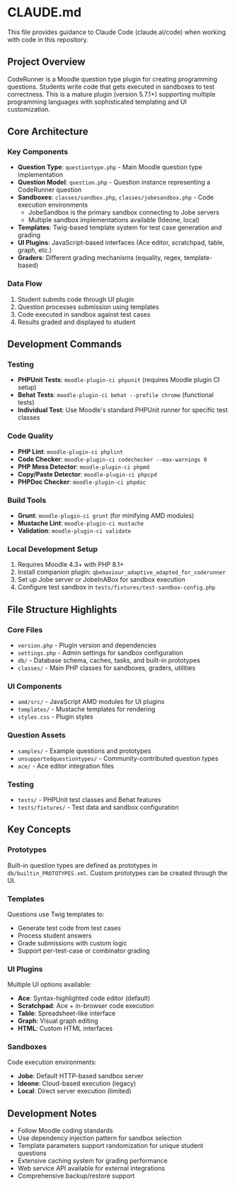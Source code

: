 # CLAUDE.md

This file provides guidance to Claude Code (claude.ai/code) when working with code in this repository.

## Project Overview

CodeRunner is a Moodle question type plugin for creating programming questions. Students write code that gets executed in sandboxes to test correctness. This is a mature plugin (version 5.7.1+) supporting multiple programming languages with sophisticated templating and UI customization.

## Core Architecture

### Key Components
- **Question Type**: `questiontype.php` - Main Moodle question type implementation
- **Question Model**: `question.php` - Question instance representing a CodeRunner question
- **Sandboxes**: `classes/sandbox.php`, `classes/jobesandbox.php` - Code execution environments
  - JobeSandbox is the primary sandbox connecting to Jobe servers
  - Multiple sandbox implementations available (Ideone, local)
- **Templates**: Twig-based template system for test case generation and grading
- **UI Plugins**: JavaScript-based interfaces (Ace editor, scratchpad, table, graph, etc.)
- **Graders**: Different grading mechanisms (equality, regex, template-based)

### Data Flow
1. Student submits code through UI plugin
2. Question processes submission using templates
3. Code executed in sandbox against test cases  
4. Results graded and displayed to student

## Development Commands

### Testing
- **PHPUnit Tests**: `moodle-plugin-ci phpunit` (requires Moodle plugin CI setup)
- **Behat Tests**: `moodle-plugin-ci behat --profile chrome` (functional tests)
- **Individual Test**: Use Moodle's standard PHPUnit runner for specific test classes

### Code Quality
- **PHP Lint**: `moodle-plugin-ci phplint`  
- **Code Checker**: `moodle-plugin-ci codechecker --max-warnings 0`
- **PHP Mess Detector**: `moodle-plugin-ci phpmd`
- **Copy/Paste Detector**: `moodle-plugin-ci phpcpd`
- **PHPDoc Checker**: `moodle-plugin-ci phpdoc`

### Build Tools
- **Grunt**: `moodle-plugin-ci grunt` (for minifying AMD modules)
- **Mustache Lint**: `moodle-plugin-ci mustache`
- **Validation**: `moodle-plugin-ci validate`

### Local Development Setup
1. Requires Moodle 4.3+ with PHP 8.1+
2. Install companion plugin: `qbehaviour_adaptive_adapted_for_coderunner`
3. Set up Jobe server or JobeInABox for sandbox execution
4. Configure test sandbox in `tests/fixtures/test-sandbox-config.php`

## File Structure Highlights

### Core Files
- `version.php` - Plugin version and dependencies
- `settings.php` - Admin settings for sandbox configuration
- `db/` - Database schema, caches, tasks, and built-in prototypes
- `classes/` - Main PHP classes for sandboxes, graders, utilities

### UI Components  
- `amd/src/` - JavaScript AMD modules for UI plugins
- `templates/` - Mustache templates for rendering
- `styles.css` - Plugin styles

### Question Assets
- `samples/` - Example questions and prototypes
- `unsupportedquestiontypes/` - Community-contributed question types
- `ace/` - Ace editor integration files

### Testing
- `tests/` - PHPUnit test classes and Behat features
- `tests/fixtures/` - Test data and sandbox configuration

## Key Concepts

### Prototypes
Built-in question types are defined as prototypes in `db/builtin_PROTOTYPES.xml`. Custom prototypes can be created through the UI.

### Templates
Questions use Twig templates to:
- Generate test code from test cases
- Process student answers
- Grade submissions with custom logic
- Support per-test-case or combinator grading

### UI Plugins
Multiple UI options available:
- **Ace**: Syntax-highlighted code editor (default)
- **Scratchpad**: Ace + in-browser code execution
- **Table**: Spreadsheet-like interface
- **Graph**: Visual graph editing
- **HTML**: Custom HTML interfaces

### Sandboxes
Code execution environments:
- **Jobe**: Default HTTP-based sandbox server
- **Ideone**: Cloud-based execution (legacy)
- **Local**: Direct server execution (limited)

## Development Notes

- Follow Moodle coding standards
- Use dependency injection pattern for sandbox selection
- Template parameters support randomization for unique student questions  
- Extensive caching system for grading performance
- Web service API available for external integrations
- Comprehensive backup/restore support